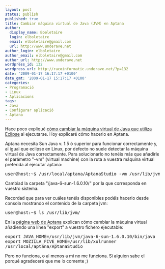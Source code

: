 ```yaml
---
layout: post
status: publish
published: true
title: Cambiar máquina virtual de Java (JVM) en Aptana
author:
  display_name: Booletaire
  login: elboletaire
  email: elboletaire@gmail.com
  url: http://www.underave.net
author_login: elboletaire
author_email: elboletaire@gmail.com
author_url: http://www.underave.net
wordpress_id: 132
wordpress_url: http://racoinformatic.underave.net/?p=132
date: '2009-01-17 16:17:17 +0100'
date_gmt: '2009-01-17 15:17:17 +0100'
categories:
- Programació
- Linux
- Aplicacions
tags:
- Java
- Configurar aplicació
- Aptana
---
```

<p>Hace poco expliqué <a title="Leer entrada" href="2009/01/cambiar-maquina-virtual-de-java-en-eclipse/" target="_self">cómo cambiar la máquina virtual de Java que utiliza Eclipse</a> al ejecutarse. Hoy explicaré cómo hacerlo en Aptana.</p>
<p>Aptana necesita Sun Java v. 1.5 ó superior para funcionar correctamente y, al igual que eclipse en Linux, por defecto no suele detectar la máquina virtual de Java correctamente. Para solucionarlo no tenéis más que añadirle el parámetro "-vm" (virtual machine) con la ruta a vuestra máquina virtual preferida al ejecutar aptana:</p>
<pre class="code">user@host:~$ /usr/local/aptana/AptanaStudio -vm /usr/lib/jvm/java-6-sun-1.6.0.10/jre/bin/java</pre>
<p>Cambiad la carpeta "/java-6-sun-1.6.0.10/" por la que corresponda en vuestro sistema.</p>
<p>Recordad que para ver cuáles tenéis disponibles podéis hacerlo desde consola mostrando el contenido de la carpeta jvm:</p>
<pre class="code">user@host:~$ ls /usr/lib/jvm/</pre>
<p>En la <a title="Cómo isntalar aptana (en inglés)" href="http://www.aptana.com/docs/index.php/Installing_Aptana_on_Linux" target="_blank">página web de Aptana</a> explican cómo cambiar la máquina virtual añadiendo una línea "export" a vuestro fichero ejecutable:</p>
<pre class="code">export JAVA_HOME=/usr/lib/jvm/java-6-sun-1.6.0.10/bin/java
export MOZILLA_FIVE_HOME=/usr/lib/xulrunner
/usr/local/aptana/AptanaStudio</pre>
<p>Pero no funciona, o al menos a mi no me funciona. Si alguien sabe el porqué agradeceré que me lo comente ;)</p>
